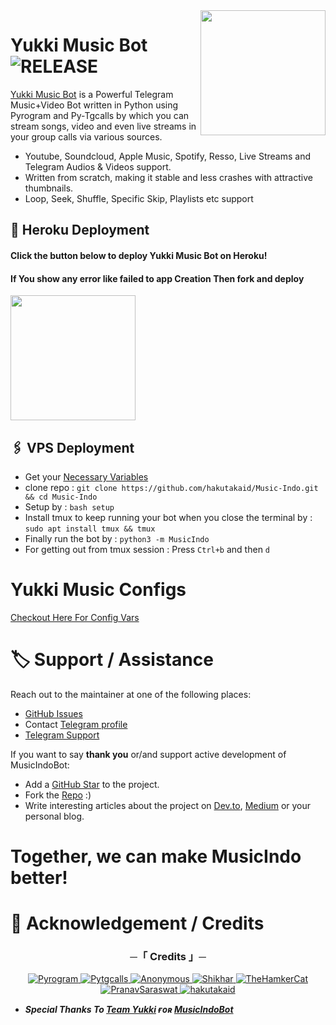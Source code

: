 <img src="https://telegra.ph/file/c0e014ff34f34d1056627.png" align="right" width="200" height="200"/>

# Yukki Music Bot <img src="https://img.shields.io/github/v/release/TeamYukki/MusicIndoBot?color=black&logo=github&logoColor=black&style=social" alt="RELEASE">

[Yukki Music Bot](https://github.com/TeamYukki/MusicIndoBot) is a Powerful Telegram Music+Video Bot written in Python using Pyrogram and Py-Tgcalls by which you can stream songs, video and even live streams in your group calls via various sources.

* Youtube, Soundcloud, Apple Music, Spotify, Resso, Live Streams and Telegram Audios & Videos support.
* Written from scratch, making it stable and less crashes with attractive thumbnails.
* Loop, Seek, Shuffle, Specific Skip, Playlists etc support



## 🚀 Heroku Deployment

<h4>Click the button below to deploy Yukki Music Bot on Heroku!</h4>    
<h4>If You show any error like failed to app Creation Then fork and deploy </h4>
<a href="https://dashboard.heroku.com/new?template=https://github.com/hakutakaid/Music-Indo.git.git"><img src="https://img.shields.io/badge/Deploy%20To%20Heroku-red?style=for-the-badge&logo=heroku" width="200""/></a>


## 🖇 VPS Deployment
- Get your [Necessary Variables](https://github.com/hakutakaid/Music-Indo.git/blob/master/sample.env)
- clone repo : `git clone https://github.com/hakutakaid/Music-Indo.git && cd Music-Indo`
- Setup by : `bash setup`
- Install tmux to keep running your bot when you close the terminal by :
`sudo apt install tmux && tmux`
- Finally run the bot by :
`python3 -m MusicIndo`
- For getting out from tmux session : Press `Ctrl+b` and then `d`<br>


# Yukki Music Configs
 [Checkout Here For Config Vars](https://github.com/hakutakaid/Music-Indo.git/blob/master/config/README.md)
# 🏷 Support / Assistance

Reach out to the maintainer at one of the following places:

- [GitHub Issues](https://github.com/hakutakaid/Music-Indo.git/issues/new?assignees=&labels=question&template=SUPPORT_QUESTION.md&title=support%3A+)
- Contact  [Telegram profile](https://t.me/vivekkumar07089)
- [Telegram Support](https://t.me/LogUbotX)

If you want to say **thank you** or/and support active development of MusicIndoBot:

- Add a [GitHub Star](https://github.com/TeamYukki/MusicIndoBot) to the project.
- Fork the [Repo](https://github.com/hakutakaid/Music-Indo.git) :)
- Write interesting articles about the project on [Dev.to](https://dev.to/), [Medium](https://medium.com/) or your personal blog.

# Together, we can make **MusicIndo** better!

# 📑 Acknowledgement / Credits

<h3 align="center">
    ─「 Credits 」─
</h3>

<p align="center">
<a href="https://github.com/pyrogram/pyrogram"> <img src="https://img.shields.io/badge/Pyrogram-black?style=for-the-badge&logo=github" alt="Pyrogram" /> </a>
<a href="https://github.com/pytgcalls/pytgcalls"> <img src="https://img.shields.io/badge/PyTgCalls-black?style=for-the-badge&logo=github" alt="Pytgcalls" /> </a>
<a href="https://github.com/AnonymousX1025"> <img src="https://img.shields.io/badge/Anonymous-black?style=for-the-badge&logo=github" alt="Anonymous" /> </a>
<a href="https://github.com/NotReallyShikhar"> <img src="https://img.shields.io/badge/Shikhar-black?style=for-the-badge&logo=github" alt="Shikhar" /> </a>
<a href="https://github.com/TheHamkerCat"> <img src="https://img.shields.io/badge/TheHamkerCat-black?style=for-the-badge&logo=github" alt="TheHamkerCat" /> </a>
<a href="https://github.com/Pranav-Saraswat"> <img src="https://img.shields.io/badge/PranavSaraswat-black?style=for-the-badge&logo=github" alt="PranavSaraswat" /> </a>
<a href="https://github.com/hakutakaid"> <img src="https://img.shields.io/badge/hakutakaid-black?style=for-the-badge&logo=github" alt="hakutakaid" /> </a>
</p>

- <b> _Special Thanks To [Team Yukki](https://github.com/TeamYukki) ғᴏʀ [MusicIndoBot](https://github.com/TeamYukki/MusicIndoBot)_ </b>

